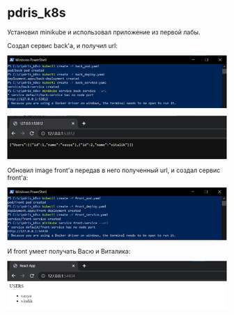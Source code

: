 # pdris_k8s

Установил minikube и использовал приложение из первой лабы.

Создал сервис back'a, и получил url:

![](https://github.com/cry20011/pdris_k8s/blob/main/images/back_service.png)

![](https://github.com/cry20011/pdris_k8s/blob/main/images/back_app.png)

Обновил image front'a передав в него полученный url, и создал сервис front'a:

![](https://github.com/cry20011/pdris_k8s/blob/main/images/front_service.png)

И front умеет получать Васю и Виталика:

![](https://github.com/cry20011/pdris_k8s/blob/main/images/front_app.png)

